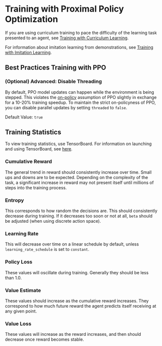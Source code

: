 # Training with Proximal Policy Optimization

If you are using curriculum training to pace the difficulty of the learning task
presented to an agent, see [Training with Curriculum
Learning](Training-Curriculum-Learning.md).

For information about imitation learning from demonstrations, see
[Training with Imitation Learning](Training-Imitation-Learning.md).

## Best Practices Training with PPO

### (Optional) Advanced: Disable Threading

By default, PPO model updates can happen while the environment is being stepped. This violates the
[on-policy](https://spinningup.openai.com/en/latest/user/algorithms.html#the-on-policy-algorithms)
assumption of PPO slightly in exchange for a 10-20% training speedup. To maintain the
strict on-policyness of PPO, you can disable parallel updates by setting `threaded` to `false`.

Default Value: `true`

## Training Statistics

To view training statistics, use TensorBoard. For information on launching and
using TensorBoard, see
[here](./Getting-Started.md#observing-training-progress).

### Cumulative Reward

The general trend in reward should consistently increase over time. Small ups
and downs are to be expected. Depending on the complexity of the task, a
significant increase in reward may not present itself until millions of steps
into the training process.

### Entropy

This corresponds to how random the decisions are. This should
consistently decrease during training. If it decreases too soon or not at all,
`beta` should be adjusted (when using discrete action space).

### Learning Rate

This will decrease over time on a linear schedule by default, unless `learning_rate_schedule`
is set to `constant`.

### Policy Loss

These values will oscillate during training. Generally they should be less than
1.0.

### Value Estimate

These values should increase as the cumulative reward increases. They correspond
to how much future reward the agent predicts itself receiving at any given
point.

### Value Loss

These values will increase as the reward increases, and then should decrease
once reward becomes stable.
